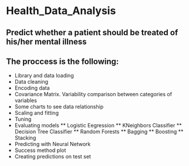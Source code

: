 # Health_Data_Analysis
## Predict whether a patient should be treated of his/her mental illness

## The proccess is the following:

* Library and data loading
* Data cleaning
* Encoding data
* Covariance Matrix. Variability comparison between categories of variables
* Some charts to see data relationship
* Scaling and fitting
* Tuning
* Evaluating models
** Logistic Eegression
** KNeighbors Classifier
** Decision Tree Classifier
** Random Forests
** Bagging
** Boosting
** Stacking
* Predicting with Neural Network
* Success method plot
* Creating predictions on test set
